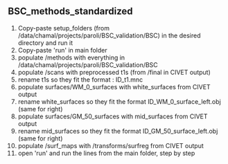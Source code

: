 ## BSC_methods_standardized
 
1. Copy-paste setup_folders (from /data/chamal/projects/paroli/BSC_validation/BSC) in the desired directory and run it
2. Copy-paste 'run' in main folder
3. populate /methods with everything in /data/chamal/projects/paroli/BSC_validation/BSC
4. populate /scans with preprocessed t1s (from /final in CIVET output)
5. rename t1s so they fit the format : ID_t1.mnc
6. populate surfaces/WM_0_surfaces with white_surfaces from CIVET output
7. rename white_surfaces so they fit the format ID_WM_0_surface_left.obj (same for right)
8. populate surfaces/GM_50_surfaces with mid_surfaces from CIVET output
9. rename mid_surfaces so they fit the format ID_GM_50_surface_left.obj (same for right)
10. populate /surf_maps with /transforms/surfreg from CIVET output
11. open 'run' and run the lines from the main folder, step by step
